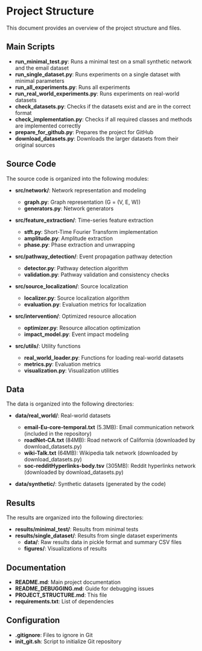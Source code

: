 # Project Structure

This document provides an overview of the project structure and files.

## Main Scripts

- **run_minimal_test.py**: Runs a minimal test on a small synthetic network and the email dataset
- **run_single_dataset.py**: Runs experiments on a single dataset with minimal parameters
- **run_all_experiments.py**: Runs all experiments
- **run_real_world_experiments.py**: Runs experiments on real-world datasets
- **check_datasets.py**: Checks if the datasets exist and are in the correct format
- **check_implementation.py**: Checks if all required classes and methods are implemented correctly
- **prepare_for_github.py**: Prepares the project for GitHub
- **download_datasets.py**: Downloads the larger datasets from their original sources

## Source Code

The source code is organized into the following modules:

- **src/network/**: Network representation and modeling
  - **graph.py**: Graph representation (G = (V, E, W))
  - **generators.py**: Network generators

- **src/feature_extraction/**: Time-series feature extraction
  - **stft.py**: Short-Time Fourier Transform implementation
  - **amplitude.py**: Amplitude extraction
  - **phase.py**: Phase extraction and unwrapping

- **src/pathway_detection/**: Event propagation pathway detection
  - **detector.py**: Pathway detection algorithm
  - **validation.py**: Pathway validation and consistency checks

- **src/source_localization/**: Source localization
  - **localizer.py**: Source localization algorithm
  - **evaluation.py**: Evaluation metrics for localization

- **src/intervention/**: Optimized resource allocation
  - **optimizer.py**: Resource allocation optimization
  - **impact_model.py**: Event impact modeling

- **src/utils/**: Utility functions
  - **real_world_loader.py**: Functions for loading real-world datasets
  - **metrics.py**: Evaluation metrics
  - **visualization.py**: Visualization utilities

## Data

The data is organized into the following directories:

- **data/real_world/**: Real-world datasets
  - **email-Eu-core-temporal.txt** (5.3MB): Email communication network (included in the repository)
  - **roadNet-CA.txt** (84MB): Road network of California (downloaded by download_datasets.py)
  - **wiki-Talk.txt** (64MB): Wikipedia talk network (downloaded by download_datasets.py)
  - **soc-redditHyperlinks-body.tsv** (305MB): Reddit hyperlinks network (downloaded by download_datasets.py)

- **data/synthetic/**: Synthetic datasets (generated by the code)

## Results

The results are organized into the following directories:

- **results/minimal_test/**: Results from minimal tests
- **results/single_dataset/**: Results from single dataset experiments
  - **data/**: Raw results data in pickle format and summary CSV files
  - **figures/**: Visualizations of results

## Documentation

- **README.md**: Main project documentation
- **README_DEBUGGING.md**: Guide for debugging issues
- **PROJECT_STRUCTURE.md**: This file
- **requirements.txt**: List of dependencies

## Configuration

- **.gitignore**: Files to ignore in Git
- **init_git.sh**: Script to initialize Git repository
